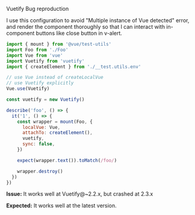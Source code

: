Vuetify Bug reproduction

I use this configuration to avoid "Multiple instance of Vue detected" error, and render the component thoroughly so that I can interact with in-component buttons like close button in v-alert.

```js
import { mount } from '@vue/test-utils'
import Foo from './Foo'
import Vue from 'vue'
import Vuetify from 'vuetify'
import { createElement } from './__test.utils.env'

// use Vue instead of createLocalVue
// use Vuetify explicitly
Vue.use(Vuetify)

const vuetify = new Vuetify()

describe('foo', () => {
  it('1', () => {
    const wrapper = mount(Foo, {
      localVue: Vue,
      attachTo: createElement(),
      vuetify,
      sync: false,
    })

    expect(wrapper.text()).toMatch(/foo/)

    wrapper.destroy()
  })
})
```

**Issue:** It works well at Vuetify@~2.2.x, but crashed at 2.3.x

**Expected:** It works well at the latest version.